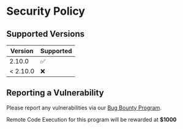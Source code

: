 # Security Policy

## Supported Versions

| Version  | Supported          |
| -------- | ------------------ |
| 2.10.0   | :white_check_mark: |
| < 2.10.0 | :x:                |

## Reporting a Vulnerability

Please report any vulnerabilities via our [Bug Bounty Program](https://bugcrowd.com/owaspzap).

Remote Code Execution for this program will be rewarded at __$1000__